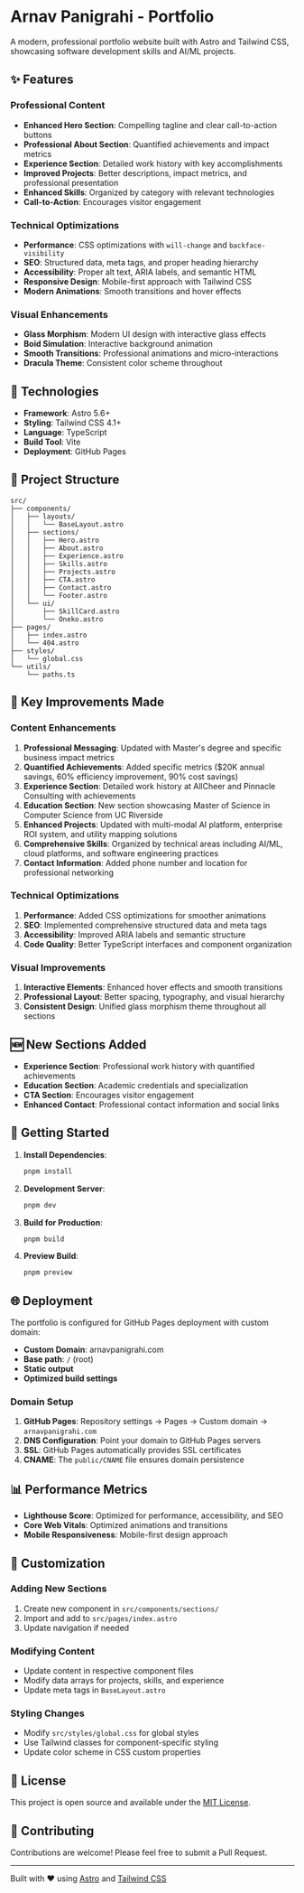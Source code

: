 # Arnav Panigrahi - Portfolio

A modern, professional portfolio website built with Astro and Tailwind CSS, showcasing software development skills and AI/ML projects.

## ✨ Features

### Professional Content
- **Enhanced Hero Section**: Compelling tagline and clear call-to-action buttons
- **Professional About Section**: Quantified achievements and impact metrics
- **Experience Section**: Detailed work history with key accomplishments
- **Improved Projects**: Better descriptions, impact metrics, and professional presentation
- **Enhanced Skills**: Organized by category with relevant technologies
- **Call-to-Action**: Encourages visitor engagement

### Technical Optimizations
- **Performance**: CSS optimizations with `will-change` and `backface-visibility`
- **SEO**: Structured data, meta tags, and proper heading hierarchy
- **Accessibility**: Proper alt text, ARIA labels, and semantic HTML
- **Responsive Design**: Mobile-first approach with Tailwind CSS
- **Modern Animations**: Smooth transitions and hover effects

### Visual Enhancements
- **Glass Morphism**: Modern UI design with interactive glass effects
- **Boid Simulation**: Interactive background animation
- **Smooth Transitions**: Professional animations and micro-interactions
- **Dracula Theme**: Consistent color scheme throughout

## 🚀 Technologies

- **Framework**: Astro 5.6+
- **Styling**: Tailwind CSS 4.1+
- **Language**: TypeScript
- **Build Tool**: Vite
- **Deployment**: GitHub Pages

## 📁 Project Structure

```
src/
├── components/
│   ├── layouts/
│   │   └── BaseLayout.astro
│   ├── sections/
│   │   ├── Hero.astro
│   │   ├── About.astro
│   │   ├── Experience.astro
│   │   ├── Skills.astro
│   │   ├── Projects.astro
│   │   ├── CTA.astro
│   │   ├── Contact.astro
│   │   └── Footer.astro
│   └── ui/
│       ├── SkillCard.astro
│       └── Oneko.astro
├── pages/
│   ├── index.astro
│   └── 404.astro
├── styles/
│   └── global.css
└── utils/
    └── paths.ts
```

## 🎯 Key Improvements Made

### Content Enhancements
1. **Professional Messaging**: Updated with Master's degree and specific business impact metrics
2. **Quantified Achievements**: Added specific metrics ($20K annual savings, 60% efficiency improvement, 90% cost savings)
3. **Experience Section**: Detailed work history at AllCheer and Pinnacle Consulting with achievements
4. **Education Section**: New section showcasing Master of Science in Computer Science from UC Riverside
5. **Enhanced Projects**: Updated with multi-modal AI platform, enterprise ROI system, and utility mapping solutions
6. **Comprehensive Skills**: Organized by technical areas including AI/ML, cloud platforms, and software engineering practices
7. **Contact Information**: Added phone number and location for professional networking

### Technical Optimizations
1. **Performance**: Added CSS optimizations for smoother animations
2. **SEO**: Implemented comprehensive structured data and meta tags
3. **Accessibility**: Improved ARIA labels and semantic structure
4. **Code Quality**: Better TypeScript interfaces and component organization

### Visual Improvements
1. **Interactive Elements**: Enhanced hover effects and smooth transitions
2. **Professional Layout**: Better spacing, typography, and visual hierarchy
3. **Consistent Design**: Unified glass morphism theme throughout all sections

## 🆕 New Sections Added

- **Experience Section**: Professional work history with quantified achievements
- **Education Section**: Academic credentials and specialization
- **CTA Section**: Encourages visitor engagement
- **Enhanced Contact**: Professional contact information and social links

## 🚀 Getting Started

1. **Install Dependencies**:
   ```bash
   pnpm install
   ```

2. **Development Server**:
   ```bash
   pnpm dev
   ```

3. **Build for Production**:
   ```bash
   pnpm build
   ```

4. **Preview Build**:
   ```bash
   pnpm preview
   ```

## 🌐 Deployment

The portfolio is configured for GitHub Pages deployment with custom domain:
- **Custom Domain**: arnavpanigrahi.com
- **Base path**: `/` (root)
- **Static output**
- **Optimized build settings**

### Domain Setup
1. **GitHub Pages**: Repository settings → Pages → Custom domain → `arnavpanigrahi.com`
2. **DNS Configuration**: Point your domain to GitHub Pages servers
3. **SSL**: GitHub Pages automatically provides SSL certificates
4. **CNAME**: The `public/CNAME` file ensures domain persistence

## 📊 Performance Metrics

- **Lighthouse Score**: Optimized for performance, accessibility, and SEO
- **Core Web Vitals**: Optimized animations and transitions
- **Mobile Responsiveness**: Mobile-first design approach

## 🔧 Customization

### Adding New Sections
1. Create new component in `src/components/sections/`
2. Import and add to `src/pages/index.astro`
3. Update navigation if needed

### Modifying Content
- Update content in respective component files
- Modify data arrays for projects, skills, and experience
- Update meta tags in `BaseLayout.astro`

### Styling Changes
- Modify `src/styles/global.css` for global styles
- Use Tailwind classes for component-specific styling
- Update color scheme in CSS custom properties

## 📝 License

This project is open source and available under the [MIT License](LICENSE).

## 🤝 Contributing

Contributions are welcome! Please feel free to submit a Pull Request.

---

Built with ❤️ using [Astro](https://astro.build) and [Tailwind CSS](https://tailwindcss.com)
